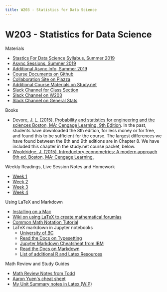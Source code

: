 ```yaml
---
title: W203 - Statistics for Data Science
---
```


# W203 - Statistics for Data Science

Materials
* [Stastics For Data Science Syllabus, Summer 2019](./w203_syllabus.pdf)
* [Async Sessions, Summer 2019](https://learn.datascience.berkeley.edu/ap/courses/267/sections/283e2e3a-e711-41fb-b042-64d28352a50a/coursework/courseModule/ff926364-0104-4d9b-ac9a-2e16bcf71f01)
* [Additional Async Info, Summer 2019](https://w203-summer-19.github.io/)
* [Course Documents on Github](https://github.com/w203-summer-19)
* [Collaboration Site on Piazza](https://piazza.com/class/jukfsq1loyr6ug)
* [Additional Course Materials on Study.net](http://www.study.net/r_mat.asp?crs_id=30140273)
* [Slack Channel for Class Section](https://ucbischool.slack.com/messages/CJC2F9ATB)
* [Slack Channel on W203](https://ucbischool.slack.com/messages/C1VDJ0YM9)
* [Slack Channel on General Stats](https://ucbischool.slack.com/messages/C1VEUJXCL)

Books
* [Devore, J. L. (2015). Probability and statistics for engineering and the sciences Boston, MA: Cengage Learning. 9th Edition](https://smile.amazon.com/Probability-Statistics-Engineering-Sciences-Devore/dp/1305251806/ref=sr_1_1?keywords=Probability+and+statistics+for+engineering+and+the+sciences&qid=1556937315&s=gateway&sr=8-1). In the past, students have downloaded the 8th edition, for less money or for free, and found this to be sufficient for the course. The largest differences we have found between the 8th and 9th editions are in Chapter 8. We have included this chapter in the study.net course packet, below.
* [Wooldridge, J. (2015). Introductory econometrics: A modern approach 6th ed. Boston, MA: Cengage Learning.](https://smile.amazon.com/Introductory-Econometrics-Modern-Approach-Standalone-dp-130527010X/dp/130527010X/ref=mt_hardcover?_encoding=UTF8&me=&qid=)

Weekly Readings, Live Session Notes and Homework
* [Week 1](./Week1/README.MD)
* [Week 2](./Week2/README.MD)
* [Week 3](./Week3/README.MD)
* [Week 4](./Week4/README.MD)

Using LaTeX and Markdown
* [Installing on a Mac](https://medium.com/@sorenlind/create-pdf-reports-using-r-r-markdown-latex-and-knitr-on-macos-high-sierra-e7b5705c9fd)
* [Wiki on using LaTeX to create mathematical forumlas](https://en.wikibooks.org/wiki/LaTeX/Mathematics)
* [Common Math Notation Tutorial](https://www.youtube.com/watch?v=rT5kIQ-JHhw)
* LaTeX markdown in Jupyter notebooks
  * [University of BC](https://www.math.ubc.ca/~pwalls/math-python/jupyter/latex/)
  * [Read the Docs on Typesetting](https://jupyter-notebook.readthedocs.io/en/stable/examples/Notebook/Typesetting%20Equations.html)
  * [Jupyter Markdown Cheatsheat from IBM](https://www.ibm.com/support/knowledgecenter/en/SSGNPV_1.1.3/dsx/markd-jupyter.html)
  * [Read the Docs on Markdown](https://jupyter-notebook.readthedocs.io/en/stable/examples/Notebook/Working%20With%20Markdown%20Cells.html)
  * [List of additional R and Latex Resources](./R%20and%20Latex%20Resources)

Math Review and Study Guides
* [Math Review Notes from Todd](./MathReview_v08.pdf)
* [Aaron Yuen's cheat sheet](./W203%20Cheatsheet%20(Created%20by%20Aaron%20Yuen%20-%20W203%20Summer%20'17).pdf)
* [My Unit Summary notes in Latex (WIP)](./W203_Unit_Summary.html)
